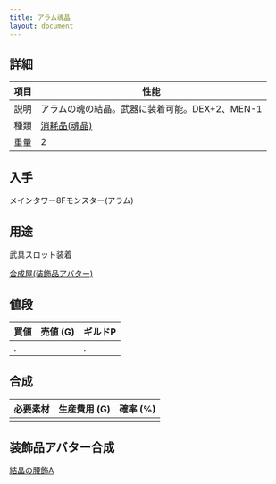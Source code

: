```yaml
---
title: アラム魂晶
layout: document
---
```

## 詳細

|項目|性能|
|---|---|
|説明|アラムの魂の結晶。武器に装着可能。DEX+2、MEN-1|
|種類|[消耗品(魂晶)](消耗品(魂晶))|
|重量|2|

## 入手

メインタワー8Fモンスター(アラム)

## 用途

武具スロット装着

[合成屋(装飾品アバター)](合成屋(装飾品アバター))

## 値段

|買値|売値 (G)|ギルドP|
|---|---|---|
|.||.|

## 合成

|必要素材|生産費用 (G)|確率 (%)|
|---|---|---|
||||

## 装飾品アバター合成

[結晶の腰飾A](結晶の腰飾A)
